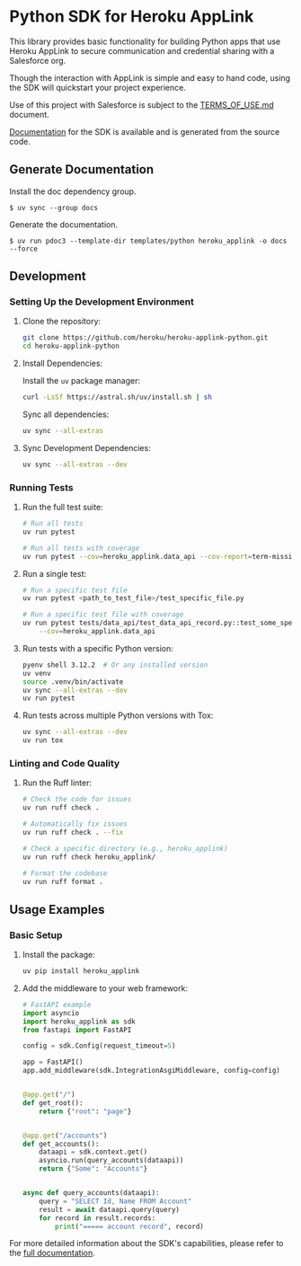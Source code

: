 # Python SDK for Heroku AppLink

This library provides basic functionality for building Python apps that use
Heroku AppLink to secure communication and credential sharing with a Salesforce
org.

Though the interaction with AppLink is simple and easy to hand code, using the
SDK will quickstart your project experience.

Use of this project with Salesforce is subject to the [TERMS_OF_USE.md](TERMS_OF_USE.md) document.

[Documentation](docs/heroku_applink/index.md) for the SDK is available and is generated
from the source code.

## Generate Documentation

Install the doc dependency group.

```shell
$ uv sync --group docs
```

Generate the documentation.

```shell
$ uv run pdoc3 --template-dir templates/python heroku_applink -o docs --force
```

## Development

### Setting Up the Development Environment

1. Clone the repository:

    ```bash
    git clone https://github.com/heroku/heroku-applink-python.git
    cd heroku-applink-python
    ```

2. Install Dependencies:

    Install the `uv` package manager:

    ```bash
    curl -LsSf https://astral.sh/uv/install.sh | sh
    ```

    Sync all dependencies:

    ```bash
    uv sync --all-extras
    ```

3. Sync Development Dependencies:

    ```bash
    uv sync --all-extras --dev
    ```

### Running Tests

1. Run the full test suite:

    ```bash
    # Run all tests
    uv run pytest

    # Run all tests with coverage
    uv run pytest --cov=heroku_applink.data_api --cov-report=term-missing -v
    ```

2. Run a single test:

    ```bash
    # Run a specific test file
    uv run pytest <path_to_test_file>/test_specific_file.py

    # Run a specific test file with coverage
    uv run pytest tests/data_api/test_data_api_record.py::test_some_specific_case \
        --cov=heroku_applink.data_api
    ```

3. Run tests with a specific Python version:

    ```bash
    pyenv shell 3.12.2  # Or any installed version
    uv venv
    source .venv/bin/activate
    uv sync --all-extras --dev
    uv run pytest
    ```

4. Run tests across multiple Python versions with Tox:

    ```bash
    uv sync --all-extras --dev
    uv run tox
    ```

### Linting and Code Quality

1. Run the Ruff linter:

    ```bash
    # Check the code for issues
    uv run ruff check .

    # Automatically fix issues
    uv run ruff check . --fix

    # Check a specific directory (e.g., heroku_applink)
    uv run ruff check heroku_applink/

    # Format the codebase
    uv run ruff format .
    ```

## Usage Examples

### Basic Setup

1. Install the package:
    ```bash
    uv pip install heroku_applink
    ```

2. Add the middleware to your web framework:

    ```python
    # FastAPI example
    import asyncio
    import heroku_applink as sdk
    from fastapi import FastAPI

    config = sdk.Config(request_timeout=5)

    app = FastAPI()
    app.add_middleware(sdk.IntegrationAsgiMiddleware, config=config)


    @app.get("/")
    def get_root():
        return {"root": "page"}


    @app.get("/accounts")
    def get_accounts():
        dataapi = sdk.context.get()
        asyncio.run(query_accounts(dataapi))
        return {"Some": "Accounts"}


    async def query_accounts(dataapi):
        query = "SELECT Id, Name FROM Account"
        result = await dataapi.query(query)
        for record in result.records:
            print("===== account record", record)
    ```

For more detailed information about the SDK's capabilities, please refer to the [full documentation](docs/heroku_applink/index.md).
